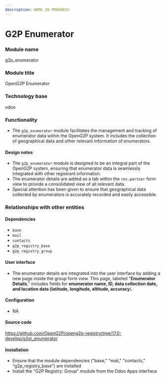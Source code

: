 ```yaml
---
description: WORK IN PROGRESS
---
```


# G2P Enumerator

### Module name

g2p\_enumerator

### Module title

OpenG2P Enumerator

### Technology base

odoo

### Functionality

* The `g2p_enumerator` module facilitates the management and tracking of enumerator data within the OpenG2P system. It includes the collection of geographical data and other relevant information of enumerators.&#x20;

#### Design notes <a href="#design-notes" id="design-notes"></a>

* The `g2p_enumerator` module is designed to be an integral part of the OpenG2P system, ensuring that enumerator data is seamlessly integrated with other registrant information.
* The enumerator details are added as a tab within the `res.partner` form view to provide a consolidated view of all relevant data.
* Special attention has been given to ensure that geographical data collected by enumerators is accurately recorded and easily accessible.

### Relationships with other entities

#### Dependencies

* `base`
* `mail`
* `contacts`
* `g2p_registry_base`
* `g2p_registry_group`

#### User interface <a href="#user-interface" id="user-interface"></a>

* The enumerator details are integrated into the user interface by adding a new page inside the group form view. This page, labeled "**Enumerator Details**," includes fields for **enumerator name, ID, data collection date, and location data (latitude, longitude, altitude, accuracy**).

#### Configuration <a href="#configuration" id="configuration"></a>

* &#x20;NA&#x20;

#### Source code <a href="#source-code" id="source-code"></a>

https://github.com/OpenG2P/openg2p-registry/tree/17.0-develop/g2p\_enumerator​

#### Installation <a href="#installation" id="installation"></a>

* Ensure that the module dependencies ("base," "mail," "contacts," "g2p\_registry\_base") are installed
* Install the "G2P Registry: Group" module from the Odoo Apps interface

#### ​ <a href="#undefined" id="undefined"></a>
